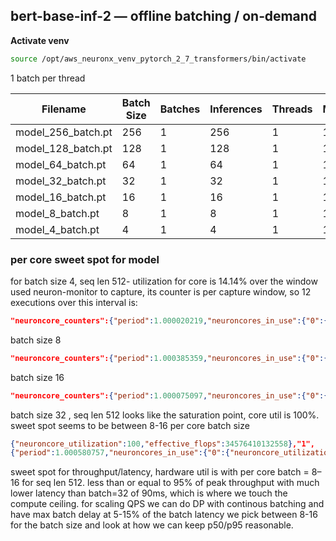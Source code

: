 ## bert-base-inf-2 — offline batching / on‑demand

**Activate venv**

```bash
source /opt/aws_neuronx_venv_pytorch_2_7_transformers/bin/activate
```
1 batch per thread

| Filename | Batch Size | Batches | Inferences | Threads | Models | Duration | Throughput | Latency P50 | Latency P95 | Latency P99 |
|----------|------------|---------|------------|---------|--------|----------|------------|-------------|-------------|-------------|
| model_256_batch.pt | 256 | 1 | 256 | 1 | 1 | 0.708 | 361.378 | 707.116 | 707.116 | 707.116 |
| model_128_batch.pt | 128 | 1 | 128 | 1 | 1 | 0.355 | 360.091 | 354.756 | 354.756 | 354.756 |
| model_64_batch.pt | 64 | 1 | 64 | 1 | 1 | 0.179 | 357.496 | 178.184 | 178.184 | 178.184 |
| model_32_batch.pt | 32 | 1 | 32 | 1 | 1 | 0.091 | 352.749 | 89.927 | 89.927 | 89.927 |
| model_16_batch.pt | 16 | 1 | 16 | 1 | 1 | 0.046 | 347.588 | 45.187 | 45.187 | 45.187 |
| model_8_batch.pt | 8 | 1 | 8 | 1 | 1 | 0.023 | 342.480 | 22.590 | 22.590 | 22.590 |
| model_4_batch.pt | 4 | 1 | 4 | 1 | 1 | 0.013 | 308.274 | 12.399 | 12.399 | 12.399 |

### per core sweet spot for model

for batch size 4, seq len 512- utilization for core is 14.14% over the window
used neuron-monitor to capture, its counter is per capture window,
 so 12 executions over this interval is:
```json
"neuroncore_counters":{"period":1.000020219,"neuroncores_in_use":{"0":{"neuroncore_utilization":14.14078061158105,"effective_flops":4638521865814}
```
batch size 8
```json
"neuroncore_counters":{"period":1.000385359,"neuroncores_in_use":{"0":{"neuroncore_utilization":99.38037580375642,"effective_flops":34776185139834}
```

batch size 16 
```json
"neuroncore_counters":{"period":1.000075097,"neuroncores_in_use":{"0":{"neuroncore_utilization":100,"effective_flops":34553733110090}
```

batch size 32 , seq len 512
 looks like the saturation point, core util is 100%.
 sweet spot seems to be between 8-16 per core batch size

```json
{"neuroncore_utilization":100,"effective_flops":34576410132558},"1",
{"period":1.000580757,"neuroncores_in_use":{"0":{"neuroncore_utilization":100,"effective_flops":34576410132558},"1" 
```
sweet spot for throughput/latency, hardware util is with per core batch = 8–16 for seq len 512. less than or equal to 95% of peak throughput with much lower latency than batch=32 of 90ms, which is where we touch the compute ceiling. for scaling QPS we can do DP with continous batching and have max batch delay at 5-15% of the batch latency we pick between 8-16 for the batch size and look at how we can keep p50/p95 reasonable.
